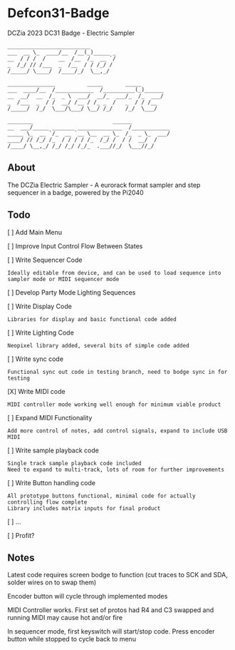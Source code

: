 # Defcon31-Badge
DCZia 2023 DC31 Badge - Electric Sampler

```
__________________________
___  __ \_  ____/__  /__(_)_____ _
__  / / /  /    __  /__  /_  __ `/
_  /_/ // /___  _  /__  / / /_/ /
/_____/ \____/  /____/_/  \__,_/

_______________          _____       _____
___  ____/__  /____________  /__________(_)______
__  __/  __  /_  _ \  ___/  __/_  ___/_  /_  ___/
_  /___  _  / /  __/ /__ / /_ _  /   _  / / /__
/_____/  /_/  \___/\___/ \__/ /_/    /_/  \___/

________                         ______
__  ___/_____ _______ ______________  /____________
_____ \_  __ `/_  __ `__ \__  __ \_  /_  _ \_  ___/
____/ // /_/ /_  / / / / /_  /_/ /  / /  __/  /
/____/ \__,_/ /_/ /_/ /_/_  .___//_/  \___//_/
```


## About
The DCZia Electric Sampler - A eurorack format sampler and step sequencer in a badge, powered by the  Pi2040  


## Todo
[ ] Add Main Menu

[ ] Improve Input Control Flow Between States

[ ] Write Sequencer Code

    Ideally editable from device, and can be used to load sequence into sampler mode or MIDI sequencer mode

[ ] Develop Party Mode Lighting Sequences

[ ] Write Display Code

    Libraries for display and basic functional code added

[ ] Write Lighting Code

    Neopixel library added, several bits of simple code added

[ ] Write sync code

    Functional sync out code in testing branch, need to bodge sync in for testing

[X] Write MIDI code

    MIDI controller mode working well enough for minimum viable product

[ ] Expand MIDI Functionality

    Add more control of notes, add control signals, expand to include USB MIDI

[ ] Write sample playback code

    Single track sample playback code included
    Need to expand to multi-track, lots of room for further improvements

[ ] Write Button handling code

    All prototype buttons functional, minimal code for actually controlling flow complete
    Library includes matrix inputs for final product

[ ] ...

[ ] Profit? 


## Notes
Latest code requires screen bodge to function (cut traces to SCK and SDA, solder wires on to swap them)

Encoder button will cycle through implemented modes

MIDI Controller works. First set of protos had R4 and C3 swapped and running MIDI may cause hot and/or fire

In sequencer mode, first keyswitch will start/stop code. Press encoder button while stopped to cycle back to menu
